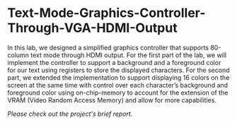 # Text-Mode-Graphics-Controller-Through-VGA-HDMI-Output
In this lab, we designed a simplified graphics controller that supports 80-column text mode through HDMI output. For the first part of the lab, we will implement the controller to support a background and a foreground color for our text using registers to store the displayed characters. For the second part, we extended the implementation to support displaying 16 colors on the screen at the same time with control over each character’s background and foreground color using on-chip-memory to account for the extension of the VRAM (Video Random Access Memory) and allow for more capabilities.

*Please check out the project's brief report.*
